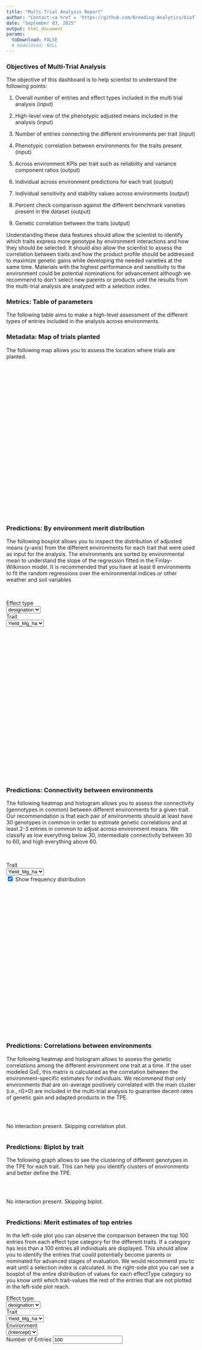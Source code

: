 ```yaml
---
title: "Multi-Trial Analysis Report"
author: "Contact:<a href = 'https://github.com/Breeding-Analytics/bioflow' target = '_blank'>Breeding Analytics Team, OneCGIAR</a> breedinganalytics@cgiar.org"
date: "September 03, 2025"  
output: html_document
params:
  toDownload: FALSE
  # modelUsed: NULL
---
```










### Objectives of Multi-Trial Analysis

The objective of this dashboard is to help scientist to understand the following points:

1. Overall number of entries and effect types included in the multi trial analysis (input)

2. High-level view of the phenotypic adjusted means included in the analysis (input)

3. Number of entries connecting the different environments per trait (input)

4. Phenotypic correlation between environments for the traits present (input)

5. Across environment KPIs per trait such as reliability and variance component ratios (output) 

6. Individual across environment predictions for each trait (output) 

7. Individual sensitivity and stability values across environments (output)

8. Percent check comparison against the different benchmark varieties present in the dataset (output)

9. Genetic correlation between the traits (output)

Understanding these data features should allow the scientist to identify which traits express more genotype by environment interactions and how they should be selected. It should also allow the scientist to assess the correlation between traits and how the product profile should be addressed to maximize genetic gains while developing the needed varieties at the same time. Materials with the highest performance and sensitivity to the environment could be potential nominations for advancement although we recommend to don't select new parents or products until the results from the multi-trial analysis are analyzed with a selection index.  

### Metrics: Table of parameters

The following table aims to make a high-level assessment of the different types of entries included in the analysis across environments.

<!--html_preserve--><div class="datatables html-widget html-widget-output shiny-report-size html-fill-item" id="mtaLMMsolveApp_1-outbd76dcd331b5ba6d" style="width:100%;height:auto;"></div><!--/html_preserve-->

### Metadata: Map of trials planted

The following map allows you to assess the location where trials are planted.

<!--html_preserve--><div class="plotly html-widget html-widget-output shiny-report-size shiny-report-theme html-fill-item" id="mtaLMMsolveApp_1-out6ad18e16b98ff385" style="width:100%;height:400px;"></div><!--/html_preserve-->

### Predictions: By environment merit distribution

The following boxplot allows you to inspect the distribution of adjusted means (y-axis) from the different environments for each trait that were used as input for the analysis. The environments are sorted by environmental mean to understand the slope of the regression fitted in the Finlay-Wilkinson model. It is recommended that you have at least 6 environments to fit the random regressions over the environmental indices or other weather and soil variables

<p>&nbsp;</p>

<!--html_preserve--><div class="shiny-input-panel">
<div class="shiny-flow-layout">
<div>
<div class="form-group shiny-input-container">
<label class="control-label" id="mtaLMMsolveApp_1-boxplotMtaPredsType-label" for="mtaLMMsolveApp_1-boxplotMtaPredsType">Effect type</label>
<div>
<select id="mtaLMMsolveApp_1-boxplotMtaPredsType" class="shiny-input-select"><option value="designation" selected>designation</option></select>
<script type="application/json" data-for="mtaLMMsolveApp_1-boxplotMtaPredsType" data-nonempty="">{"plugins":["selectize-plugin-a11y"]}</script>
</div>
</div>
</div>
<div>
<div class="col-sm-12"></div>
</div>
<div>
<div class="form-group shiny-input-container">
<label class="control-label" id="mtaLMMsolveApp_1-boxplotMtaPredsTrait-label" for="mtaLMMsolveApp_1-boxplotMtaPredsTrait">Trait</label>
<div>
<select id="mtaLMMsolveApp_1-boxplotMtaPredsTrait" class="shiny-input-select"><option value="Yield_Mg_ha" selected>Yield_Mg_ha</option></select>
<script type="application/json" data-for="mtaLMMsolveApp_1-boxplotMtaPredsTrait" data-nonempty="">{"plugins":["selectize-plugin-a11y"]}</script>
</div>
</div>
</div>
</div>
</div><!--/html_preserve-->

<div style = "width:auto; height:auto; overflow:auto">

<!--html_preserve--><div class="plotly html-widget html-widget-output shiny-report-size shiny-report-theme html-fill-item" id="mtaLMMsolveApp_1-out9e9512fe46718392" style="width:100%;height:400px;"></div><!--/html_preserve-->
</div>

### Predictions: Connectivity between environments

The following heatmap and histogram allows you to assess the connectivity (gennotypes in common) between different environments for a given trait. Our recommendation is that each pair of environments should at least have 30 genotypes in common in order to estimate genetic correlations and at least 2-3 entries in common to adjust across environment means. We classify as low everything below 30, intermediate connectivity between 30 to 60, and high everything above 60.

<p>&nbsp;</p>

<!--html_preserve--><div class="shiny-input-panel">
<div class="shiny-flow-layout">
<div>
<div class="form-group shiny-input-container">
<label class="control-label" id="mtaLMMsolveApp_1-traitMtaConnect-label" for="mtaLMMsolveApp_1-traitMtaConnect">Trait</label>
<div>
<select id="mtaLMMsolveApp_1-traitMtaConnect" class="shiny-input-select"><option value="Yield_Mg_ha" selected>Yield_Mg_ha</option></select>
<script type="application/json" data-for="mtaLMMsolveApp_1-traitMtaConnect" data-nonempty="">{"plugins":["selectize-plugin-a11y"]}</script>
</div>
</div>
</div>
<div>
<div class="form-group shiny-input-container">
<div class="checkbox">
<label>
<input id="mtaLMMsolveApp_1-freqConnect" type="checkbox" class="shiny-input-checkbox" checked="checked"/>
<span>Show frequency distribution</span>
</label>
</div>
</div>
</div>
</div>
</div><!--/html_preserve-->

<div style = "width:auto; height:auto; overflow:auto">

<!--html_preserve--><div class="plotly html-widget html-widget-output shiny-report-size shiny-report-theme html-fill-item" id="mtaLMMsolveApp_1-out3bf933d1af3d62a5" style="width:100%;height:400px;"></div><!--/html_preserve-->

</div>

### Predictions: Correlations between environments

The following heatmap and histogram allows to assess the genetic correlations among the different environment one trait at a time. If the user modeled GxE, this matrix is calculated as the correlation between the environment-specific estimates for individuals. We recommend that only environments that are on-average positively correlated with the main cluster (i.e., rG>0) are included in the multi-trial analysis to guarantee decent rates of genetic gain and adapted products in the TPE.

<p>&nbsp;</p>



<div style = "width:auto; height:auto; overflow:auto">

No interaction present. Skipping correlation plot.

</div>

### Predictions: Biplot by trait

The following graph allows to see the clustering of different genotypes in the TPE for each trait. This can help you identify clusters of environments and better define the TPE.

<p>&nbsp;</p>



<div style = "width:auto; height:auto; overflow:auto">

No interaction present. Skipping biplot.

</div>

### Predictions: Merit estimates of top entries

In the left-side plot you can observe the comparison between the top 100 entries from each effect type category for the different traits. If a category has less than a 100 entries all individuals are displayed. This should allow you to identify the entries that could potentially become parents or nominated for advanced stages of evaluation. We would recommend you to wait until a selection index is calculated. In the right-side plot you can see a boxplot of the entire distribution of values for each effectType category so you know until which trait-values the rest of the entries that are not plotted in the left-side plot reach. 


<!--html_preserve--><div class="shiny-input-panel">
<div class="shiny-flow-layout">
<div>
<div class="form-group shiny-input-container">
<label class="control-label" id="mtaLMMsolveApp_1-scatterMtaPredsType-label" for="mtaLMMsolveApp_1-scatterMtaPredsType">Effect type:</label>
<div>
<select id="mtaLMMsolveApp_1-scatterMtaPredsType" class="shiny-input-select"><option value="designation" selected>designation</option></select>
<script type="application/json" data-for="mtaLMMsolveApp_1-scatterMtaPredsType" data-nonempty="">{"plugins":["selectize-plugin-a11y"]}</script>
</div>
</div>
</div>
<div>
<div class="form-group shiny-input-container">
<label class="control-label" id="mtaLMMsolveApp_1-scatterMtaPredsTrait-label" for="mtaLMMsolveApp_1-scatterMtaPredsTrait">Trait</label>
<div>
<select id="mtaLMMsolveApp_1-scatterMtaPredsTrait" class="shiny-input-select"><option value="Yield_Mg_ha" selected>Yield_Mg_ha</option></select>
<script type="application/json" data-for="mtaLMMsolveApp_1-scatterMtaPredsTrait" data-nonempty="">{"plugins":["selectize-plugin-a11y"]}</script>
</div>
</div>
</div>
<div>
<div class="form-group shiny-input-container">
<label class="control-label" id="mtaLMMsolveApp_1-scatterMtaPredsEnvir-label" for="mtaLMMsolveApp_1-scatterMtaPredsEnvir">Environment</label>
<div>
<select id="mtaLMMsolveApp_1-scatterMtaPredsEnvir" class="shiny-input-select"><option value="(Intercept)" selected>(Intercept)</option></select>
<script type="application/json" data-for="mtaLMMsolveApp_1-scatterMtaPredsEnvir" data-nonempty="">{"plugins":["selectize-plugin-a11y"]}</script>
</div>
</div>
</div>
<div>
<div class="form-group shiny-input-container">
<label class="control-label" id="mtaLMMsolveApp_1-scatterMtaPredsTop-label" for="mtaLMMsolveApp_1-scatterMtaPredsTop">Number of Entries</label>
<input id="mtaLMMsolveApp_1-scatterMtaPredsTop" type="number" class="shiny-input-number form-control" value="100" data-update-on="change" min="1"/>
</div>
</div>
</div>
</div><!--/html_preserve-->

<div style = "width:auto; height:auto; overflow:auto">

<!--html_preserve--><div class="plotly html-widget html-widget-output shiny-report-size shiny-report-theme html-fill-item" id="mtaLMMsolveApp_1-out947db0011be28bbd" style="width:100%;height:400px;"></div><!--/html_preserve-->

</div>

### Predictions: Table of estimates 

The following table allows you to inspect the trait predictions in wide format together with the QTL profile (in case those are available) to understand the type of data that would be used to calculate a selection index (e.g., desire index).

<p>&nbsp;</p>

<!--html_preserve--><div class="datatables html-widget html-widget-output shiny-report-size html-fill-item" id="mtaLMMsolveApp_1-out69226fc4ac3d62c3" style="width:100%;height:auto;"></div><!--/html_preserve-->

### Predictions: Correlations between traits

The following heatmap and histogram allows to see the genetic correlations among traits calculated using across environment estimates of merit for the different traits. This can be used to understand the implications of selecting for a set of traits to achieve a product profile and make neccesary adjustment to the selection strategy.

<p>&nbsp;</p>



<div style = "width:auto; height:auto; overflow:auto">

Only 1 trait selected. Skipping correlation between traits.

</div>

### Percent check comparison to top 30 entries

The following plots allow the user to compare the top 30 entries against the different checks/benchmarks present in the dataset for each trait. The table below that shows the wide-table of all possible comparisons for all traits.

<p>&nbsp;</p>



<div style = "width:auto; height:auto; overflow:auto">

No checks found. Skipping percent check comparison.
</div>



### Modeling parameters

This section aims to provide the modeling table for the analysis in order to keep track of which environments were used in the analysis, what was the final model used for each trait and other potentially important parameters for future reference.

<!--html_preserve--><div class="datatables html-widget html-widget-output shiny-report-size html-fill-item" id="mtaLMMsolveApp_1-outf655258b1e988f02" style="width:100%;height:auto;"></div><!--/html_preserve-->


### References of methods used

Finlay, K. W., & Wilkinson, G. N. (1963). The analysis of adaptation in a plant-breeding programme. Australian journal of agricultural research, 14(6), 742-754.

Henderson Jr, C. R. (1982). Analysis of covariance in the mixed model: higher-level, nonhomogeneous, and random regressions. Biometrics, 623-640.

Odegard, J., Indahl, U., Stranden, I., & Meuwissen, T. H. (2018). Large-scale genomic prediction using singular value decomposition of the genotype matrix. Genetics Selection Evolution, 50(1), 1-12.

Xiang, T., Christensen, O. F., & Sørensen, A. C. (2016). Genomic evaluation by including dominance effects and inbreeding depression for purebred and crossbred performance with a unified model. Genetics Selection Evolution, 48(1), 84

Batista, L. G., Mello, V. H., Souza, A. P., & Margarido, G. R. A. (2022). Genomic prediction with allele dosage information in highly polyploid species. Theoretical and Applied Genetics, 135(2), 723–739.

R Core Team (2021). R: A language and environment for statistical computing. R Foundation for Statistical Computing, Vienna, Austria. URL https://www.R-project.org/.

Boer M, van Rossum B (2022). LMMsolver: Linear Mixed Model Solver. R package version 1.0.4.9000.

Covarrubias-Pazaran G. (2024). lme4breeding: enabling genetic evaluation in the era of genomic data. bioRxiv, 2024-05.

Covarrubias-Pazaran G. (2016). Genome assisted prediction of quantitative traits using the R package sommer. PLoS ONE 11(6):1-15.


